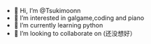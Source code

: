 - 👋 Hi, I’m @Tsukimoonn
- 👀 I’m interested in galgame,coding and piano
- 🌱 I’m currently learning python
- 💞️ I’m looking to collaborate on (还没想好）

<!---
Tsukimoonn/Tsukimoonn is a ✨ special ✨ repository because its `README.md` (this file) appears on your GitHub profile.
You can click the Preview link to take a look at your changes.
--->
